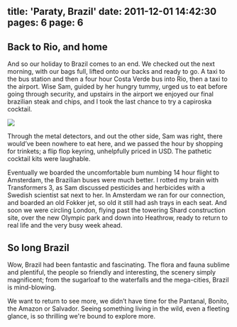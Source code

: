 title: 'Paraty, Brazil'
date: 2011-12-01 14:42:30
pages: 6
page: 6
---

## Back to Rio, and home

And so our holiday to Brazil comes to an end. We checked out the next morning, with our bags full, lifted onto our backs and ready to go. A taxi to the bus station and then a four hour Costa Verde bus into Rio, then a taxi to the airport. Wise Sam, guided by her hungry tummy, urged us to eat before going through security, and upstairs in the airport we enjoyed our final brazilian steak and chips, and I took the last chance to try a capiroska cocktail.

[![](http://host.trivialbeing.org/up/small/brazil-214.jpg)](http://host.trivialbeing.org/up/brazil-214.jpg)

Through the metal detectors, and out the other side, Sam was right, there would’ve been nowhere to eat here, and we passed the hour by shopping for trinkets; a flip flop keyring, unhelpfully priced in USD. The pathetic cocktail kits were laughable.

Eventually we boarded the uncomfortable bum numbing 14 hour flight to Amsterdam, the Brazilian buses were much better. I rotted my brain with Transformers 3, as Sam discussed pesticides and herbicides with a Swedish scientist sat next to her. In Amsterdam  we ran for our connection, and boarded an old Fokker jet, so old it still had ash trays in each seat. And soon we were circling London, flying past the towering Shard construction site, over the new Olympic park and down into Heathrow, ready to return to real life and the very busy week ahead.

## So long Brazil

Wow, Brazil had been fantastic and fascinating. The flora and fauna sublime and plentiful, the people so friendly and interesting, the scenery simply magnificent; from the sugarloaf to the waterfalls and the mega-cities, Brazil is mind-blowing.

We want to return to see more, we didn’t have time for the Pantanal, Bonito, the Amazon or Salvador. Seeing something living in the wild, even a fleeting glance, is so thrilling we're bound to explore more.
